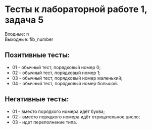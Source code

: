 # Тесты к лабораторной работе 1, задача 5

Входные: n  
Выходные: fib_number

## Позитивные тесты:
- 01 - обычный тест, порядковый номер 0;
- 02 - обычный тест, порядковый номер 1;
- 03 - обычный тест, порядковый номер маленький;
- 04 - обычный тест, порядковый номер большой.


## Негативные тесты:
- 01 - вместо порядкого номера идёт буква;
- 02 - вместо порядкого номера идёт отрицательное цисло;
- 03 - идет переполнение типа.